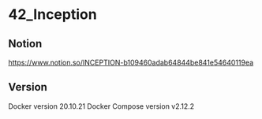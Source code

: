 # 42_Inception

## Notion
https://www.notion.so/INCEPTION-b109460adab64844be841e54640119ea

## Version
Docker version 20.10.21
Docker Compose version v2.12.2

